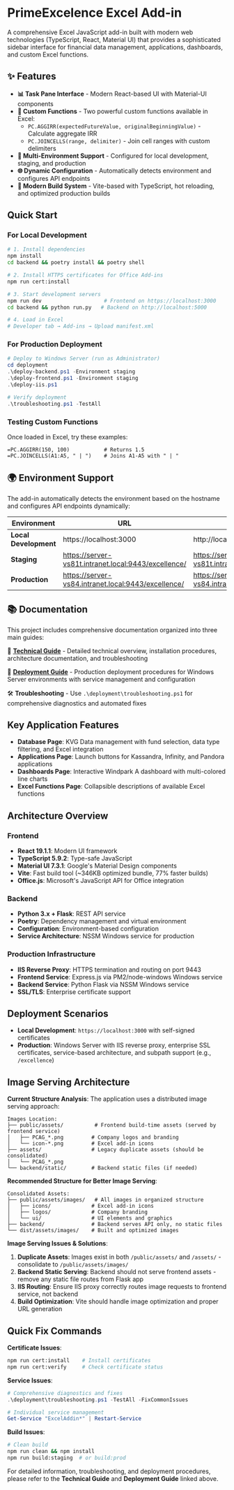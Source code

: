 # PrimeExcelence Excel Add-in

A comprehensive Excel JavaScript add-in built with modern web technologies (TypeScript, React, Material UI) that provides a sophisticated sidebar interface for financial data management, applications, dashboards, and custom Excel functions.

## ✨ Features

- **📊 Task Pane Interface** - Modern React-based UI with Material-UI components
- **🧮 Custom Functions** - Two powerful custom functions available in Excel:
  - `PC.AGGIRR(expectedFutureValue, originalBeginningValue)` - Calculate aggregate IRR
  - `PC.JOINCELLS(range, delimiter)` - Join cell ranges with custom delimiters
- **🔧 Multi-Environment Support** - Configured for local development, staging, and production
- **🌐 Dynamic Configuration** - Automatically detects environment and configures API endpoints
- **🚀 Modern Build System** - Vite-based with TypeScript, hot reloading, and optimized production builds

## Quick Start

### For Local Development
```bash
# 1. Install dependencies
npm install
cd backend && poetry install && poetry shell

# 2. Install HTTPS certificates for Office Add-ins
npm run cert:install

# 3. Start development servers
npm run dev                    # Frontend on https://localhost:3000
cd backend && python run.py   # Backend on http://localhost:5000

# 4. Load in Excel
# Developer tab → Add-ins → Upload manifest.xml
```

### For Production Deployment
```powershell
# Deploy to Windows Server (run as Administrator)
cd deployment
.\deploy-backend.ps1 -Environment staging
.\deploy-frontend.ps1 -Environment staging  
.\deploy-iis.ps1

# Verify deployment
.\troubleshooting.ps1 -TestAll
```

### Testing Custom Functions
Once loaded in Excel, try these examples:
```excel
=PC.AGGIRR(150, 100)           # Returns 1.5
=PC.JOINCELLS(A1:A5, " | ")    # Joins A1-A5 with " | "
```

## 🌍 Environment Support

The add-in automatically detects the environment based on the hostname and configures API endpoints dynamically:

| Environment | URL | API Endpoint | Manifest |
|-------------|-----|--------------|----------|
| **Local Development** | https://localhost:3000 | http://localhost:5000/api | `manifest.xml` |
| **Staging** | https://server-vs81t.intranet.local:9443/excellence/ | https://server-vs81t.intranet.local:9443/excellence/api | `manifest-staging.xml` |
| **Production** | https://server-vs84.intranet.local:9443/excellence/ | https://server-vs84.intranet.local:9443/excellence/api | `manifest-prod.xml` |

## 📚 Documentation

This project includes comprehensive documentation organized into three main guides:

📖 **[Technical Guide](TECHNICAL_GUIDE.md)** - Detailed technical overview, installation procedures, architecture documentation, and troubleshooting

🚀 **[Deployment Guide](deployment/README.md)** - Production deployment procedures for Windows Server environments with service management and configuration

🛠️ **Troubleshooting** - Use `.\deployment\troubleshooting.ps1` for comprehensive diagnostics and automated fixes

## Key Application Features

- **Database Page**: KVG Data management with fund selection, data type filtering, and Excel integration
- **Applications Page**: Launch buttons for Kassandra, Infinity, and Pandora applications  
- **Dashboards Page**: Interactive Windpark A dashboard with multi-colored line charts
- **Excel Functions Page**: Collapsible descriptions of available Excel functions

## Architecture Overview

### Frontend
- **React 19.1.1**: Modern UI framework
- **TypeScript 5.9.2**: Type-safe JavaScript
- **Material UI 7.3.1**: Google's Material Design components
- **Vite**: Fast build tool (~346KB optimized bundle, 77% faster builds)
- **Office.js**: Microsoft's JavaScript API for Office integration

### Backend
- **Python 3.x + Flask**: REST API service
- **Poetry**: Dependency management and virtual environment
- **Configuration**: Environment-based configuration
- **Service Architecture**: NSSM Windows service for production

### Production Infrastructure  
- **IIS Reverse Proxy**: HTTPS termination and routing on port 9443
- **Frontend Service**: Express.js via PM2/node-windows Windows service
- **Backend Service**: Python Flask via NSSM Windows service
- **SSL/TLS**: Enterprise certificate support

## Deployment Scenarios

- **Local Development**: `https://localhost:3000` with self-signed certificates
- **Production**: Windows Server with IIS reverse proxy, enterprise SSL certificates, service-based architecture, and subpath support (e.g., `/excellence`)

## Image Serving Architecture

**Current Structure Analysis**:
The application uses a distributed image serving approach:

```
Images Location:
├── public/assets/          # Frontend build-time assets (served by frontend service)  
│   ├── PCAG_*.png         # Company logos and branding
│   └── icon-*.png         # Excel add-in icons
├── assets/                # Legacy duplicate assets (should be consolidated)
│   └── PCAG_*.png         
└── backend/static/        # Backend static files (if needed)
```

**Recommended Structure for Better Image Serving**:
```
Consolidated Assets:
├── public/assets/images/   # All images in organized structure
│   ├── icons/             # Excel add-in icons
│   ├── logos/             # Company branding  
│   └── ui/                # UI elements and graphics
├── backend/               # Backend serves API only, no static files
└── dist/assets/images/    # Built and optimized images
```

**Image Serving Issues & Solutions**:
1. **Duplicate Assets**: Images exist in both `/public/assets/` and `/assets/` - consolidate to `/public/assets/images/`
2. **Backend Static Serving**: Backend should not serve frontend assets - remove any static file routes from Flask app
3. **IIS Routing**: Ensure IIS proxy correctly routes image requests to frontend service, not backend
4. **Build Optimization**: Vite should handle image optimization and proper URL generation

## Quick Fix Commands

**Certificate Issues**:
```bash
npm run cert:install    # Install certificates
npm run cert:verify     # Check certificate status
```

**Service Issues**:
```powershell
# Comprehensive diagnostics and fixes
.\deployment\troubleshooting.ps1 -TestAll -FixCommonIssues

# Individual service management
Get-Service "ExcelAddin*" | Restart-Service
```

**Build Issues**:
```bash
# Clean build
npm run clean && npm install
npm run build:staging  # or build:prod
```

For detailed information, troubleshooting, and deployment procedures, please refer to the **Technical Guide** and **Deployment Guide** linked above.